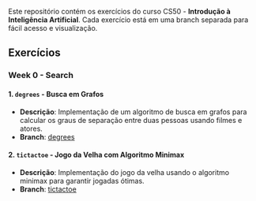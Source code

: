 Este repositório contém os exercícios do curso CS50 - **Introdução à Inteligência Artificial**. Cada exercício está em uma branch separada para fácil acesso e visualização.

## Exercícios

### Week 0 - Search

#### 1. `degrees` - Busca em Grafos
- **Descrição**: Implementação de um algoritmo de busca em grafos para calcular os graus de separação entre duas pessoas usando filmes e atores.
- **Branch**: [degrees](https://github.com/me50/CiroJunio/tree/ai50/projects/2024/x/degrees)

#### 2. `tictactoe` - Jogo da Velha com Algoritmo Minimax
- **Descrição**: Implementação do jogo da velha usando o algoritmo minimax para garantir jogadas ótimas.
- **Branch**: [tictactoe](https://github.com/me50/CiroJunio/tree/ai50/projects/2024/x/tictactoe)
